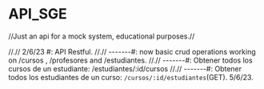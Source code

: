 # API_SGE
//Just an api for a mock system, educational purposes.//

//.// 2/6/23 #: API Restful.
//.// -------#: now basic crud operations working on /cursos , /profesores and /estudiantes. 
//.// -------#: Obtener todos los cursos de un estudiante: /estudiantes/:id/cursos
//.// -------#: Obtener todos los estudiantes de un curso: `/cursos/:id/estudiantes`(GET). 5/6/23.




